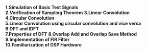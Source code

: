 **1.Simulation of Basic Test Signals**		
**2.Verification of Sampling Theorem**
**3.Linear Convolution**		
**4.Circular Convolution**		
**5.Linear Convolution using circular convolution and vice versa**		
**6.DFT and IDFT**		
**7.Properties of DFT**	
**8.Overlap Add and Overlap Save Method**		
**9.Implementation of FIR Filter**		
**10.Familiarization of DSP Hardware**

